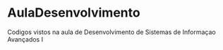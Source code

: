 # AulaDesenvolvimento
Codigos vistos na aula de Desenvolvimento de Sistemas de Informaçao Avançados I
